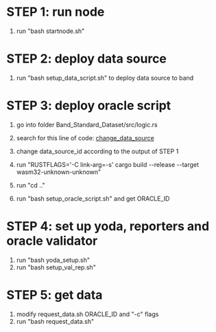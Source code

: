 # STEP 1: run node
1. run "bash startnode.sh"

# STEP 2: deploy data source
1. run "bash setup_data_script.sh" to deploy data source to band

# STEP 3: deploy oracle script
1. go into folder Band_Standard_Dataset/src/logic.rs
2. search for this line of code:
[change_data_source](change_data_source.png)

3. change data_source_id according to the output of STEP 1
4. run "RUSTFLAGS='-C link-arg=-s' cargo build --release --target wasm32-unknown-unknown"
5. run "cd .."
6. run "bash setup_oracle_script.sh" and get ORACLE_ID

# STEP 4: set up yoda, reporters and oracle validator
1. run "bash yoda_setup.sh"
2. run "bash setup_val_rep.sh"

# STEP 5: get data
1. modify request_data.sh ORACLE_ID and "-c" flags
2. run "bash request_data.sh"
